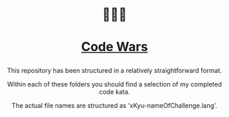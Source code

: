 # <p align="center"> :hear_no_evil::see_no_evil::speak_no_evil:
# <p align="center">[**Code Wars**](www.codewars.com)  
  
<p align="center">This repository has been structured in a relatively straightforward format.  
<p align="center">Within each of these folders you should find a selection of my completed code kata.  
<p align="center">The actual file names are structured as 'xKyu-nameOfChallenge.lang'.  
